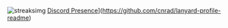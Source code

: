 ![streaksimg](https://github-readme-streak-stats.herokuapp.com/?user=StephanWithPH&theme=dark)
[Discord Presence](https://lanyard-profile-readme.vercel.app/api/183233556150091776?theme=dark&hideDiscrim=true&hideStatus=true)](https://github.com/cnrad/lanyard-profile-readme)
